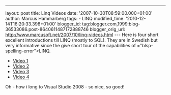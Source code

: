 ---
layout: post
title: Linq Videos
date: '2007-10-30T08:59:00.000+01:00'
author: Marcus Hammarberg
tags: - LINQ
modified_time: '2010-12-14T16:20:33.398+01:00'
blogger_id: tag:blogger.com,1999:blog-36533086.post-8640611487172888746
blogger_orig_url: http://www.marcusoft.net/2007/10/linq-videos.html ---
Here is four short excellent introductions till <span
id="SPELLING_ERROR_0" class="blsp-spelling-error">LINQ</span> (mostly to
<span id="SPELLING_ERROR_1" class="blsp-spelling-error">SQL</span>).
They are in Swedish but very informative since the give short tour of
the capabilities of <span>="blsp-spelling-error">LINQ</span>.

-   [Video
    1](http://blogs.msdn.com/johanl/archive/2007/10/29/linq-video-1-av-3.aspx)
-   [Video
    2](http://blogs.msdn.com/johanl/archive/2007/10/29/linq-to-sql-video-2-av-3.aspx)
-   [Video
    3](http://blogs.msdn.com/johanl/archive/2007/10/29/linq-to-sql-video-3-av-3.aspx)
-   [Video
    4](http://blogs.msdn.com/johanl/archive/2007/10/29/linq-to-sql-video-4-av-3.aspx)

Oh - how i long to Visual Studio 2008 - so nice, so good!

